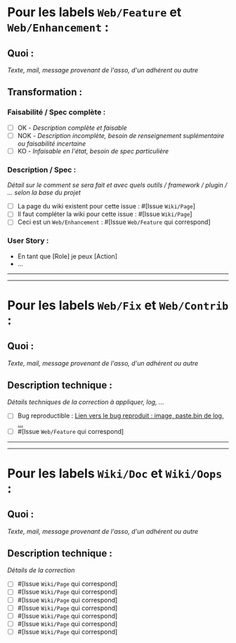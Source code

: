 # Pour les labels `Web/Feature` et `Web/Enhancement` :  

## Quoi :  
_Texte, mail, message provenant de l'asso, d'un adhérent ou autre_

## Transformation :  
### Faisabilité / Spec complète : 
- [ ] OK - _Description complète et faisable_
- [ ] NOK - _Description incomplète, besoin de renseignement suplémentaire ou faisabilité incertaine_
- [ ] KO - _Infaisable en l'état, besoin de spec particulière_

### Description / Spec : 
_Détail sur le *comment* se sera fait et avec quels outils / framework / plugin / ... selon la base du projet_

- [ ] La page du wiki existent pour cette issue : #[Issue `Wiki/Page`]
- [ ] Il faut compléter la wiki pour cette issue : #[Issue `Wiki/Page`]
- [ ] Ceci est un `Web/Enhancement` : #[Issue `Web/Feature` qui correspond]
 
### User Story : 
- En tant que [Role] je peux [Action]
- ...

------

------


# Pour les labels `Web/Fix` et `Web/Contrib` :  

## Quoi :  
_Texte, mail, message provenant de l'asso, d'un adhérent ou autre_

## Description technique : 
_Détails techniques de la correction à appliquer, log, ..._

- [ ] Bug reproductible : [Lien vers le bug reproduit : image, paste.bin de log, ...](url)
- [ ] #[Issue `Web/Feature` qui correspond]

------

------


# Pour les labels `Wiki/Doc` et `Wiki/Oops` :  

## Quoi :  
_Texte, mail, message provenant de l'asso, d'un adhérent ou autre_

## Description technique : 
_Détails de la correction_

- [ ] #[Issue `Wiki/Page` qui correspond]
- [ ] #[Issue `Wiki/Page` qui correspond]
- [ ] #[Issue `Wiki/Page` qui correspond]
- [ ] #[Issue `Wiki/Page` qui correspond]
- [ ] #[Issue `Wiki/Page` qui correspond]
- [ ] #[Issue `Wiki/Page` qui correspond]
- [ ] #[Issue `Wiki/Page` qui correspond]
